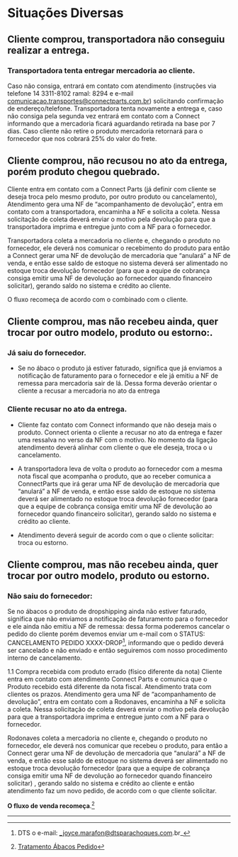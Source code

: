 
# Situações Diversas

## Cliente comprou, transportadora não conseguiu realizar a entrega.

### Transportadora tenta entregar mercadoria ao cliente. 

Caso não consiga, entrará em contato com atendimento (instruções via telefone 14 3311-8102 ramal: 8294  e e-mail comunicacao.transportes@connectparts.com.br) solicitando confirmação  de endereço/telefone. Transportadora tenta novamente a entrega e, caso não consiga pela segunda vez entrará em contato com a Connect informando que a mercadoria ficará aguardando retirada na base por 7 dias. Caso cliente não retire o produto mercadoria retornará para o fornecedor que nos cobrará 25% do valor do frete.

## Cliente comprou, não recusou no ato da entrega, porém produto chegou quebrado.

Cliente entra em contato com a Connect Parts (já definir com cliente se deseja troca pelo mesmo produto, por outro produto ou cancelamento), Atendimento gera uma NF de “acompanhamento de devolução”, entra em contato com a transportadora, encaminha a NF e solicita a coleta. Nessa solicitação de coleta deverá enviar o motivo pela devolução para que a transportadora imprima e entregue junto com a NF para o fornecedor.


Transportadora coleta a mercadoria no cliente e, chegando o produto no fornecedor, ele deverá nos comunicar o recebimento do produto para então a Connect gerar uma NF de devolução de mercadoria que “anulará” a NF de venda, e então esse saldo de estoque no sistema deverá ser alimentado no estoque troca devolução fornecedor (para que a equipe de cobrança consiga emitir uma NF de devolução ao fornecedor quando financeiro solicitar), gerando saldo no sistema e crédito ao cliente.

O fluxo recomeça de acordo com o combinado com o cliente.

## Cliente comprou, mas não recebeu ainda, quer trocar por outro modelo, produto ou estorno:.

### Já saiu do fornecedor.

* Se no ábaco o produto já estiver faturado, significa que já enviamos a notificação de faturamento para o fornecedor e ele já emitiu a NF de remessa para mercadoria sair de lá. Dessa forma deverão orientar o cliente a recusar a mercadoria no ato da entrega
 
### Cliente recusar no ato da entrega.

* Cliente faz contato com Connect informando que não deseja mais o produto. Connect orienta o cliente a recusar no ato da entrega e fazer uma ressalva no verso da NF com o motivo. No momento da ligação atendimento deverá alinhar com cliente o que ele deseja, troca o u cancelamento.

* A transportadora leva de volta o produto ao fornecedor com a mesma nota fiscal que acompanha o produto, que ao receber comunica a ConnectParts que irá gerar uma NF de devolução de mercadoria que “anulará” a NF de venda, e então esse saldo de estoque no sistema deverá ser alimentado no estoque troca devolução fornecedor (para que a equipe de cobrança consiga emitir uma NF de devolução ao fornecedor quando financeiro solicitar), gerando saldo no sistema e crédito ao cliente.

* Atendimento deverá seguir de acordo com o que o cliente solicitar: troca ou estorno.

## Cliente comprou, mas não recebeu ainda, quer trocar por outro modelo, produto ou estorno.

### Não saiu do fornecedor:
 
Se no ábacos o produto de dropshipping ainda não estiver faturado, significa que não enviamos a notificação de faturamento para o fornecedor e ele ainda não emitiu a NF de remessa: dessa forma poderemos cancelar o pedido do cliente porém devemos enviar um e-mail com o STATUS: CANCELAMENTO PEDIDO XXXX-DROP[^1], informando que o pedido deverá ser cancelado e não enviado e então seguiremos com nosso procedimento interno de cancelamento. 


1.1	Compra recebida com produto errado (físico diferente da nota) 
Cliente entra em contato com atendimento Connect Parts e comunica que o 
Produto recebido está diferente da nota fiscal. Atendimento trata com clientes os prazos.
Atendimento gera uma NF de “acompanhamento de devolução”, entra em contato com a Rodonaves, encaminha a NF e solicita a coleta. Nessa solicitação de coleta deverá enviar o motivo pela devolução para que a transportadora imprima e entregue junto com a NF para o fornecedor.


Rodonaves coleta a mercadoria no cliente e, chegando o produto no fornecedor, ele deverá nos comunicar que recebeu o produto, para então a Connect gerar uma NF de devolução de mercadoria que “anulará” a NF de venda, e então esse saldo de estoque no sistema deverá ser alimentado no estoque troca devolução fornecedor (para que a equipe de cobrança consiga emitir uma NF de devolução ao fornecedor quando financeiro solicitar) , gerando saldo no sistema e crédito ao cliente e então atendimento faz um novo pedido, de acordo com o que cliente solicitar.

**O fluxo de venda recomeça**.[^2]

---
[^1]: DTS o e-mail: _joyce.marafon@dtsparachoques.com.br_
[^2]: [Tratamento Ábacos Pedido](/chapter1/integracoes.md)



